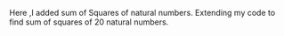 Here ,I added sum of Squares of natural numbers.
Extending my code to find sum of squares of 20 natural numbers.